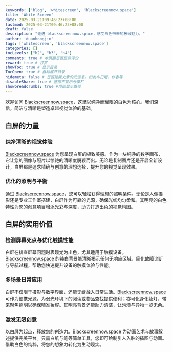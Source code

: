 ```yaml
---
keywords: ['blog', 'whitescreen', 'blackscreennow.space']
title: 'White Screen'
date: 2025-03-21T09:46:23+08:00
lastmod: 2025-03-21T09:46:23+08:00
draft: false
description: "走进 blackscreennow.space，感受白色带来的极致魅力。"
author: 'duanhongjin'
tags: ['whitescreen', 'blackscreennow.space']
categories: []
tocLevels: ["h2", "h3", "h4"]
comments: true # 本页面是否显示评论
reward: true # 打赏
showToc: true # 显示目录
TocOpen: true # 自动展开目录
hidemeta: false # 是否隐藏文章的元信息，如发布日期、作者等
disableShare: true # 底部不显示分享栏
showbreadcrumbs: true #顶部显示路径
---
```

欢迎访问 [Blackscreennow.space](https://www.blackscreennow.space/white-screen)，这里以纯净而耀眼的白色为核心。我们深信，简洁与清晰是塑造卓越视觉体验的基础。

## 白屏的力量
### 纯净清晰的视觉体验

[Blackscreennow.space](https://www.blackscreennow.space/white-screen) 为您呈现白屏的极致美感。作为一块纯净的数字画布，它让您的图像与照片以惊艳的清晰度脱颖而出。无论是复制图片还是开启全新设计，白屏都是追求精确与创意的理想选择，提升您的视觉呈现效果。

### 优化的照明与平衡

通过 [Blackscreennow.space](https://www.blackscreennow.space/white-screen)，您可以轻松获得理想的照明条件。无论是人像摄影还是专业工作室搭建，白屏作为可靠的光源，确保光线均匀柔和。其明亮的白色特性为您的创意项目增添光彩与深度，助力打造出色的视觉构图。

## 白屏的实用价值
### 检测屏幕死点与优化触摸性能

白屏在排查屏幕问题时表现尤为出色，尤其适用于触摸设备。[Blackscreennow.space](https://www.blackscreennow.space/white-screen) 的纯白背景能清晰揭示任何无响应区域，简化故障诊断与导航过程，帮助您快速提升设备的触摸体验与性能。

### 多场景日常应用

白屏不仅限于摄影与数字界面，还能无缝融入日常生活。[Blackscreennow.space](https://www.blackscreennow.space/white-screen) 可作为便携光源，为弱光环境下的阅读或物品查找提供便利；亦可化身化妆灯，带来聚焦照明以确保精准妆容。其明亮背景还能助力清洁，让污渍与异物一览无余。

### 激发无限创意

以白屏为起点，释放您的创造力。[Blackscreennow.space](https://www.blackscreennow.space/white-screen) 为动画艺术与故事叙述提供完美平台。只需白纸与笔等简单工具，您即可绘制引人入胜的插图与动画。借助白色的纯粹，将您的想象力转化为生动现实。